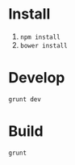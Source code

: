# Install

1. ```npm install```
2. ```bower install```

# Develop

```grunt dev```

# Build


```grunt```